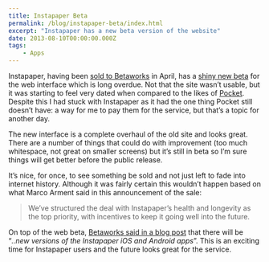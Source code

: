 ```yaml
---
title: Instapaper Beta
permalink: /blog/instapaper-beta/index.html
excerpt: "Instapaper has a new beta version of the website"
date: 2013-08-10T00:00:00.000Z
tags:
    - Apps
---
```


Instapaper, having been [sold to Betaworks](http://www.marco.org/2013-04-25/instapaper-next-generation) in April, has a [shiny new beta](http://beta.instapaper.com) for the web interface which is long overdue. Not that the site wasn’t usable, but it was starting to feel very dated when compared to the likes of [Pocket](http://getpocket.com). Despite this I had stuck with Instapaper as it had the one thing Pocket still doesn’t have: a way for me to pay them for the service, but that’s a topic for another day.

The new interface is a complete overhaul of the old site and looks great. There are a number of things that could do with improvement (too much whitespace, not great on smaller screens) but it’s still in beta so I’m sure things will get better before the public release.

It’s nice, for once, to see something be sold and not just left to fade into internet history. Although it was fairly certain this wouldn’t happen based on what Marco Arment said in this announcement of the sale:

> We’ve structured the deal with Instapaper’s health and longevity as the top priority, with incentives to keep it going well into the future.

On top of the web beta, [Betaworks said in a blog post](http://blog.instapaper.com/post/57817543037) that there will be “_..new versions of the Instapaper iOS and Android apps_”. This is an exciting time for Instapaper users and the future looks great for the service.